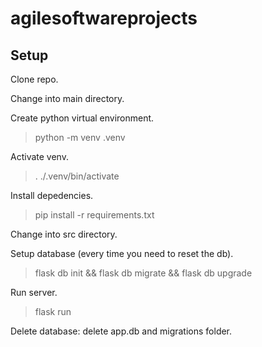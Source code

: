 # agilesoftwareprojects

## Setup

Clone repo.

Change into main directory.

Create python virtual environment.

> python -m venv .venv

Activate venv.

> . ./.venv/bin/activate

Install depedencies.

> pip install -r requirements.txt

Change into src directory.

Setup database (every time you need to reset the db).

> flask db init && flask db migrate && flask db upgrade

Run server.

> flask run

Delete database: delete app.db and migrations folder.



